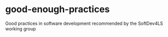 # good-enough-practices
Good practices in software development recommended by the SoftDev4LS working group

